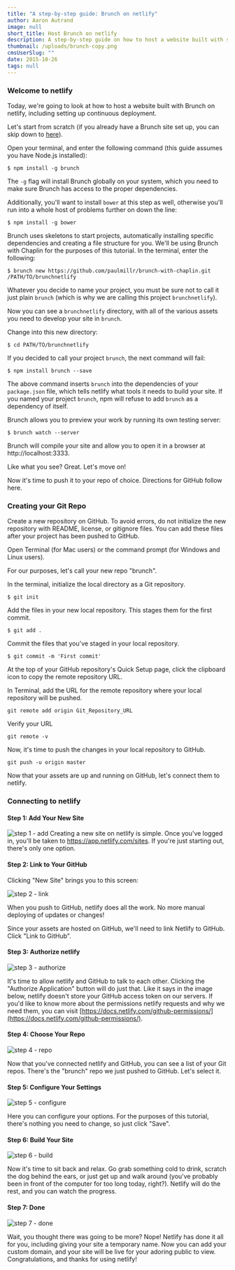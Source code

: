 ```yaml
---
title: "A step-by-step guide: Brunch on netlify"
author: Aaron Autrand
image: null
short_title: Host Brunch on netlify
description: A step-by-step guide on how to host a website built with static site generator Brunch.
thumbnail: /uploads/brunch-copy.png
cmsUserSlug: ""
date: 2015-10-26
tags: null
---
```


### **Welcome to netlify**

Today, we're going to look at how to host a website built with Brunch on netlify, including setting up continuous deployment.

Let's start from scratch (if you already have a Brunch site set up, you can skip down to [here](#netlifystart)).

Open your terminal, and enter the following command (this guide assumes you have Node.js installed):

```
$ npm install -g brunch
```

The `-g` flag will install Brunch globally on your system, which you need to make sure Brunch has access to the proper dependencies.

Additionally, you'll want to install `bower` at this step as well, otherwise you'll run into a whole host of problems further on down the line:

```
$ npm install -g bower
```

Brunch uses skeletons to start projects, automatically installing specific dependencies and creating a file structure for you. We'll be using Brunch with Chaplin for the purposes of this tutorial. In the terminal, enter the following:

```
$ brunch new https://github.com/paulmillr/brunch-with-chaplin.git /PATH/TO/brunchnetlify
```

 Whatever you decide to name your project, you must be sure not to call it just plain `brunch` (which is why we are calling this project `brunchnetlify`).

Now you can see a `brunchnetlify` directory, with all of the various assets you need to develop your site in `brunch`.

Change into this new directory:
```
$ cd PATH/TO/brunchnetlify
```
 If you decided to call your project `brunch`, the next command will fail:
```
$ npm install brunch --save
```
The above command inserts `brunch` into the dependencies of your `package.json` file, which tells netlify what tools it needs to build your site. If you named your project `brunch`, npm will refuse to add `brunch` as a dependency of itself.

Brunch allows you to preview your work by running its own testing server:

```
$ brunch watch --server
```

Brunch will compile your site and allow you to open it in a browser at http://localhost:3333.

Like what you see? Great. Let's move on!

Now it's time to push it to your repo of choice. Directions for GitHub follow here.

### **Creating your Git Repo**

Create a new repository on GitHub. To avoid errors, do not initialize the new repository with README, license, or gitignore files. You can add these files after your project has been pushed to GitHub.

Open Terminal (for Mac users) or the command prompt (for Windows and Linux users).

For our purposes, let's call your new repo "brunch".

In the terminal, initialize the local directory as a Git repository.
```
$ git init
```
Add the files in your new local repository. This stages them for the first commit.
```
$ git add .
```
Commit the files that you've staged in your local repository.
```
$ git commit -m 'First commit'
```

At the top of your GitHub repository's Quick Setup page, click the clipboard icon to copy the remote repository URL.

In Terminal, add the URL for the remote repository where your local repository will be pushed.
```
git remote add origin Git_Repository_URL
```
Verify your URL
```
git remote -v
```
Now, it's time to push the changes in your local repository to GitHub.
```
git push -u origin master
```

Now that your assets are up and running on GitHub, let's connect them to netlify.
<a id="netlifystart"></a>
### **Connecting to netlify**

#### Step 1: Add Your New Site

![step 1 - add](https://cloud.githubusercontent.com/assets/6520639/9803638/717820a6-57d9-11e5-838f-d2a732eb0a41.png)
Creating a new site on netlify is simple. Once you've logged in, you'll be taken to https://app.netlify.com/sites. If you're just starting out, there's only one option.

#### Step 2: Link to Your GitHub
Clicking "New Site" brings you to this screen:

![step 2 - link](https://cloud.githubusercontent.com/assets/6520639/9803637/7176ac8a-57d9-11e5-9b09-f43dc772a4f9.png)

When you push to GitHub, netlify does all the work. No more manual deploying of updates or changes!

Since your assets are hosted on GitHub, we'll need to link Netlify to GitHub. Click "Link to GitHub".

#### Step 3: Authorize netlify
![step 3 - authorize](https://cloud.githubusercontent.com/assets/6520639/9803635/71760370-57d9-11e5-8bdb-850aa176a22c.png)

It's time to allow netlify and GitHub to talk to each other. Clicking the "Authorize Application" button will do just that. Like it says in the image below, netlify doesn't store your GitHub access token on our servers. If you'd like to know more about the permissions netlify requests and why we need them, you can visit [https://docs.netlify.com/github-permissions/](https://docs.netlify.com/github-permissions/).

#### Step 4: Choose Your Repo
![step 4 - repo](https://raw.githubusercontent.com/munkymack/netlify-assets/master/Step4Brunch.png)

Now that you've connected netlify and GitHub, you can see a list of your Git repos. There's the "brunch" repo we just pushed to GitHub. Let's select it.

#### Step 5: Configure Your Settings
![step 5 - configure](https://raw.githubusercontent.com/munkymack/netlify-assets/master/Step5Brunch.png)

Here you can configure your options. For the purposes of this tutorial, there's nothing you need to change, so just click "Save".

#### Step 6: Build Your Site

![step 6 - build](https://cloud.githubusercontent.com/assets/6520639/9803640/717b9c40-57d9-11e5-9ca4-92f90f8ed005.png)

Now it's time to sit back and relax. Go grab something cold to drink, scratch the dog behind the ears, or just get up and walk around (you've probably been in front of the computer for too long today, right?). Netlify will do the rest, and you can watch the progress.

#### Step 7: Done

![step 7 - done](https://raw.githubusercontent.com/munkymack/netlify-assets/master/Step7Brunch.png)

Wait, you thought there was going to be more? Nope! Netlify has done it all for you, including giving your site a temporary name. Now you can add your custom domain, and your site will be live for your adoring public to view. Congratulations, and thanks for using netlify!
